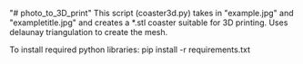 "# photo_to_3D_print" 
This script (coaster3d.py) takes in "example.jpg" and "exampletitle.jpg" and creates a *.stl coaster suitable for 3D printing. Uses delaunay triangulation to create the mesh.

To install required python libraries:
pip install -r requirements.txt

